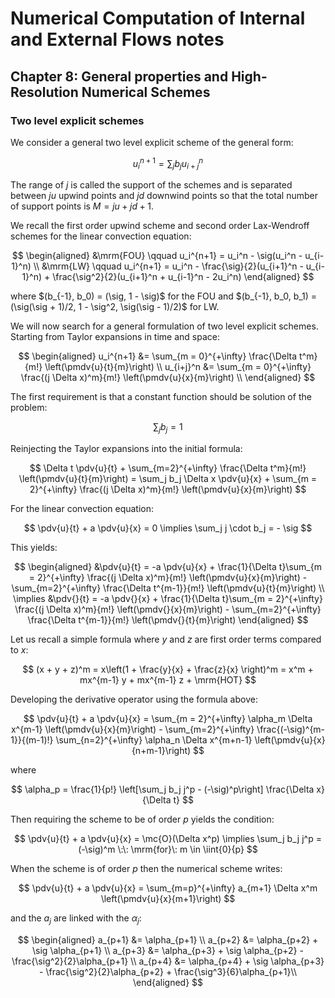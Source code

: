 # Numerical Computation of Internal and External Flows notes

## Chapter 8: General properties and High-Resolution Numerical Schemes

### Two level explicit schemes

We consider a general two level explicit scheme of the general form:

$$
    u_i^{n + 1} = \sum_j b_j u_{i+j}^n
$$

The range of $j$ is called the support of the schemes and is separated between $ju$ upwind points and $jd$ downwind points so that the total number of support points is $M=ju + jd + 1$.

We recall the first order upwind scheme and second order Lax-Wendroff schemes for the linear convection equation:

$$
\begin{aligned}
    &\mrm{FOU} \qquad u_i^{n+1} = u_i^n - \sig(u_i^n - u_{i-1}^n) \\
    &\mrm{LW} \qquad u_i^{n+1} = u_i^n - \frac{\sig}{2}(u_{i+1}^n - u_{i-1}^n) + \frac{\sig^2}{2}(u_{i+1}^n + u_{i-1}^n - 2u_i^n)
\end{aligned}
$$

where $(b_{-1}, b_0) = (\sig, 1 - \sig)$ for the FOU and $(b_{-1}, b_0, b_1) = (\sig(\sig + 1)/2, 1 - \sig^2, \sig(\sig - 1)/2)$ for LW.

We will now search for a general formulation of two level explicit schemes. Starting from Taylor expansions in time and space:

$$
\begin{aligned}
    u_i^{n+1} &= \sum_{m = 0}^{+\infty} \frac{\Delta t^m}{m!} \left(\pmdv{u}{t}{m}\right) \\
    u_{i+j}^n &= \sum_{m = 0}^{+\infty} \frac{(j \Delta x)^m}{m!} \left(\pmdv{u}{x}{m}\right) \\
\end{aligned}
$$

The first requirement is that a constant function should be solution of the problem:

$$
    \sum_j b_j = 1
$$

Reinjecting the Taylor expansions into the initial formula:

$$
    \Delta t \pdv{u}{t} + \sum_{m=2}^{+\infty} \frac{\Delta t^m}{m!} \left(\pmdv{u}{t}{m}\right) = \sum_j b_j \Delta x \pdv{u}{x} + \sum_{m = 2}^{+\infty} \frac{(j \Delta x)^m}{m!} \left(\pmdv{u}{x}{m}\right)
$$

For the linear convection equation:

$$
    \pdv{u}{t} + a \pdv{u}{x} = 0 \implies \sum_j j \cdot b_j = - \sig 
$$

This yields:

$$
\begin{aligned}
    &\pdv{u}{t} = -a \pdv{u}{x} + \frac{1}{\Delta t}\sum_{m = 2}^{+\infty} \frac{(j \Delta x)^m}{m!} \left(\pmdv{u}{x}{m}\right) - \sum_{m=2}^{+\infty} \frac{\Delta t^{m-1}}{m!} \left(\pmdv{u}{t}{m}\right) \\
\implies &\pdv{}{t} = -a \pdv{}{x} + \frac{1}{\Delta t}\sum_{m = 2}^{+\infty} \frac{(j \Delta x)^m}{m!} \left(\pmdv{}{x}{m}\right) - \sum_{m=2}^{+\infty} \frac{\Delta t^{m-1}}{m!} \left(\pmdv{}{t}{m}\right)
\end{aligned}
$$

Let us recall a simple formula where $y$ and $z$ are first order terms compared to $x$:

$$
    (x + y + z)^m = x\left(1 + \frac{y}{x} + \frac{z}{x} \right)^m = x^m + mx^{m-1} y + mx^{m-1} z + \mrm{HOT}
$$

Developing the derivative operator using the formula above:

$$
    \pdv{u}{t} + a \pdv{u}{x} = \sum_{m = 2}^{+\infty} \alpha_m \Delta x^{m-1} \left(\pmdv{u}{x}{m}\right) - \sum_{m=2}^{+\infty} \frac{(-\sig)^{m-1}}{(m-1)!} \sum_{n=2}^{+\infty} \alpha_n \Delta x^{m+n-1} \left(\pmdv{u}{x}{n+m-1}\right)
$$

where 

$$
    \alpha_p = \frac{1}{p!} \left[\sum_j b_j j^p - (-\sig)^p\right] \frac{\Delta x}{\Delta t}
$$

Then requiring the scheme to be of order $p$ yields the condition:

$$
    \pdv{u}{t} + a \pdv{u}{x} = \mc{O}(\Delta x^p) \implies \sum_j b_j j^p = (-\sig)^m \:\: \mrm{for}\: m \in \iint{0}{p}
$$

When the scheme is of order $p$ then the numerical scheme writes:

$$
    \pdv{u}{t} + a \pdv{u}{x} = \sum_{m=p}^{+\infty} a_{m+1} \Delta x^m \left(\pmdv{u}{x}{m+1}\right)
$$

and the $a_j$ are linked with the $\alpha_j$:

$$
\begin{aligned}
    a_{p+1} &= \alpha_{p+1} \\
    a_{p+2} &= \alpha_{p+2} + \sig \alpha_{p+1} \\
    a_{p+3} &= \alpha_{p+3} + \sig \alpha_{p+2} - \frac{\sig^2}{2}\alpha_{p+1} \\
    a_{p+4} &= \alpha_{p+4} + \sig \alpha_{p+3} - \frac{\sig^2}{2}\alpha_{p+2} + \frac{\sig^3}{6}\alpha_{p+1}\\
\end{aligned}
$$